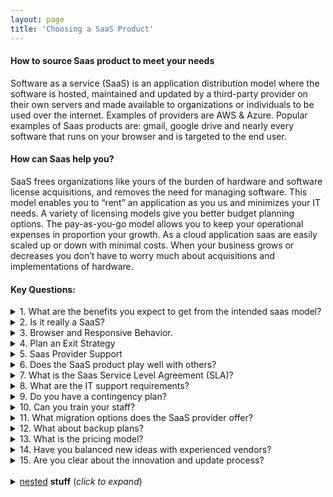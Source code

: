 ```yaml
---
layout: page
title: 'Choosing a SaaS Product'
---
```


#### How to source Saas product to meet your needs

Software as a service (SaaS) is an application distribution model where the software is hosted, maintained and updated by a third-party provider on their own servers and made available to organizations or individuals to be used over the internet. Examples of providers are AWS & Azure. Popular examples of Saas products are: gmail, google drive and nearly every software that runs on your browser and is targeted to the end user.  

#### How can Saas help you? 
SaaS frees organizations like yours of the burden of hardware and software license acquisitions, and removes the need for managing software. This model enables you to “rent” an application as you us and minimizes your IT needs. A variety of licensing models give you better budget planning options. The pay-as-you-go model allows you to keep your operational expenses in proportion your growth. As a cloud application saas are easily scaled up or down with minimal costs. When your business grows or decreases you don’t have to worry much about acquisitions and implementations of hardware. 

#### Key Questions: 
<details icon:arrow_down_small:>

<summary> 1. What are the benefits you expect to get from the intended saas model?</summary>

<p>Detail the benefits you expect to get from your saas. What are the must-haves and nice-to-haves? [maybe create this so the user can input this and print or save as pdf]
<table>
  <tr>
    <td>Must Haves</td>
    <td> Nice to Haves</td>
  </tr>
  <tr>
    <td></td>
    <td></td>
  </tr>
    <tr>
    <td></td>
    <td></td>
  </tr>
</table>
</p>

</details>


<details>

<summary :arrow_down_small:>2. Is it really a SaaS?</summary>
<p>

Real SaaS solutions usually just need a browser to run, and everything else is done in the cloud. 
There are hybrid solutions that might end up costing you more in the long run. The following list mentions additional work they could ask from you:<br>
a. install special client software on, or <br>
b. needs you to keep parts of the application on-premise, <br>
c. and others where you need to add other products
</p>
</details>


<details>
<summary>3. Browser and Responsive Behavior.</summary>
<p>
<strong>Browers:</strong> You want to think about your saas behavior in different browsers. We can't foresee the future, but think about how different products work in Chrome vs Explorer.<br>
<strong>Devices:</strong> Test or review the saas product on andriod and ios devices. It would be rare to be able to determine which product your end user will have. <br>
<strong>Responsive:</strong>  Is your application simple enough that your user will use their mobile device? Or is it intensive/extensive enough that they will only use desktop. Unless you answer definitively to these two questions, you may need to have a responsive/ adaptive design.
</p>
</details>


<details>
<summary>4. Plan an Exit Strategy</summary>
<p>
Digital advances can cause industry giants can become obsolete overnight. You want to make sure that you can protect your application as technology and trends change. <br>  
Can you remove your data if needed? In what format? Get it in writing <br>
Will they keep a copy of your data? Is that a violation of your privacy regulations?  <br>
Is it open source? This will allow anyone to be able to edit, fix your code later. <br> 
</p>
</details>


<details>
<summary>5. Saas Provider Support</summary>
<p>
Read reviews to see how well their support service is. Ask about escalation proceedures. If possible create a test account, (even if you have to pay for a few weeks trial) and create a few support tickets to see how well their service is.  
</p>
</details>


<details>
<summary>6. Does the SaaS product play well with others?</summary>
<p>
The major drive for moving to the cloud is to have better integration options. Look at your chosen provider’s integration options carefully and take all your requirements into account. Can you integrate these or do you need another developer?  
</p>
</details>


<details>
<summary>7. What is the Saas Service Level Agreement (SLA)?</summary>
<p>
The Service Level Agreement (SLA) is where the SaaS provider clearly states the services you, the client will receive.<br>
<strong>Measurable:</strong> It defines the measurable aspects of the promised service in terms of things like quality and availability. <br>
<strong>Consequences:</strong> It clearly states the consequences of failing to live up to the promised standards (what happens when there are outage times? What if you lose business or clients because of outage times). <br>
<strong>Availability:</strong> Standard guarantee of availability within business hours. Or you may have a 24/7 business. <br>
<strong>Consequences:</strong> Consequences of where the SaaS service provider fails to live up to their commitments.  <br>
<strong>Others:</strong> Every possible misunderstanding in the SLA. <br>
</p>
</details>


<details>
<summary>8. What are the IT support requirements?</summary>
<p>
<strong>Clarity:</strong>  Is the level of support and services the SaaS vendor offers clear? <br>
<strong>Documented:</strong>  How clearly and thoroughly is the SaaS documentation is written. <br>
<strong>Your Requirements:</strong>  Can your requirements can be achieved with the SaaS interface, tools, APIs and model. <br>
<strong>Your Expectations:</strong>  Are your expectations and those of the SaaS provider the same?  <br>
</p>
</details>


<details>
<summary>9. Do you have a contingency plan?</summary>
<p>
What if your Saas provider goes out of business? In the SLA you talk about service outages. But what if the vendor goes out of service for a longer period of time or altogether. How will your keep your appliation/business running? A contingency plan needs to be created in case of total SaaS provider service failure.
</p>
</details>
 

<details>
<summary>10. Can you train your staff? </summary>
<p>
Implementing SaaS is much easier than traditional software. Still, you want to make sure your SaaS provides training programs for new customers/staff.
</p>
</details>


<details>
<summary>11. What migration options does the SaaS provider offer? </summary>
<p>
How will your import your old data into the new saas. Does your SaaS vendor have proper mappings to import data from well-known applications and formats.  
</p>
</details>


<details>
<summary>12. What about backup plans? </summary>
<p>
Once you've migrated can your Saas provider guarantee data integrity and prevent data loss. Ask if your SaaS provider has its own backup plan to counter possible human error or service outage. Alternatively you can also ask them to provide you an interface to create your own backups. 
</p>
</details>


<details>
<summary>13. What is the pricing model? </summary>
<p>
Beware of hidden costs. Costs are rarely fixed and vary based on different factors including user count, API hits, bandwidth usage, etc. Bring in your legal team and specialists to go through the SaaS service’s fine print. 
</p>
</details>


<details>
<summary>14. Have you balanced new ideas with experienced vendors?  </summary>
<p>
Often new startups have exciting innovative ideas and designs. However it would be helpful to weigh that against mature experienced vendors. Who has staying power, experience and will they last? Will they succeed or go out of business? You want your SaaS to be stable.  
</p>
</details>


<details>
<summary>15. Are you clear about the innovation and update process? </summary>
<p>
The SaaS model frees you from all the hassle and costs that come with managing software, the caveat is that you also lose control. 
Does the SaaS provider give you the option to keep the old version of the software? Be clear about the innovation and update process of the SaaS vendor.  Do you need to create an personalized agreement with the vendor before moving forward. 
</p>
</details>
<br>

<details>
    <summary><u>nested</u> <b>stuff</b> (<i>click to expand</i>)</summary>
    <!-- have to be followed by an empty line! -->

A bit more than normal indentation is necessary to get the nesting correct,
 1. list
 1. with
    1. nested
    1. items
        ```java
        // including code
        ```
    1. blocks
 1. and continued non-nested

  </details>
</details>
